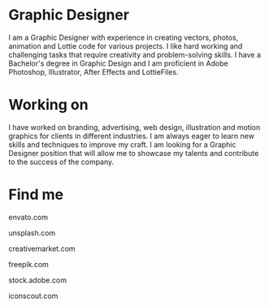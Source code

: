 
# Graphic Designer

I am a Graphic Designer with experience in creating vectors, photos, animation and Lottie code for various projects. I like hard working and challenging tasks that require creativity and problem-solving skills. I have a Bachelor's degree in Graphic Design and I am proficient in Adobe Photoshop, Illustrator, After Effects and LottieFiles. 
# Working on
I have worked on branding, advertising, web design, illustration and motion graphics for clients in different industries. I am always eager to learn new skills and techniques to improve my craft. I am looking for a Graphic Designer position that will allow me to showcase my talents and contribute to the success of the company. 

# Find me 

envato.com

unsplash.com

creativemarket.com

freepik.com

stock.adobe.com

iconscout.com

